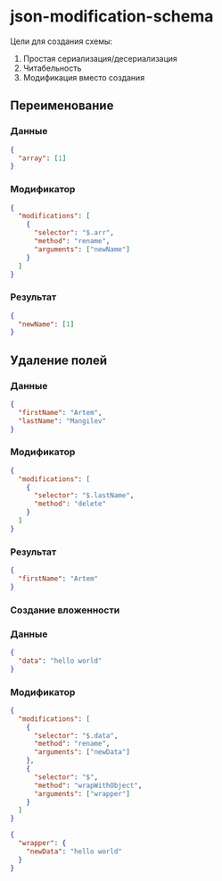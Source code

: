 # json-modification-schema

Цели для создания схемы:

1. Простая сериализация/десериализация
2. Читабельность
3. Модификация вместо создания

## Переименование

### Данные

```json
{
  "array": [1]
}
```

### Модификатор

```json
{
  "modifications": [
    {
      "selector": "$.arr",
      "method": "rename",
      "arguments": ["newName"]
    }
  ]
}
```

### Результат

```json
{
  "newName": [1]
}
```

## Удаление полей

### Данные

```json
{
  "firstName": "Artem",
  "lastName": "Mangilev"
}
```

### Модификатор

```json
{
  "modifications": [
    {
      "selector": "$.lastName",
      "method": "delete"
    }
  ]
}
```

### Результат

```json
{
  "firstName": "Artem"
}
```

### Создание вложенности

### Данные

```json
{
  "data": "hello world"
}
```

### Модификатор

```json
{
  "modifications": [
    {
      "selector": "$.data",
      "method": "rename",
      "arguments": ["newData"]
    },
    {
      "selector": "$",
      "method": "wrapWithObject",
      "arguments": ["wrapper"]
    }
  ]
}
```

```json
{
  "wrapper": {
    "newData": "hello world"
  }
}
```
